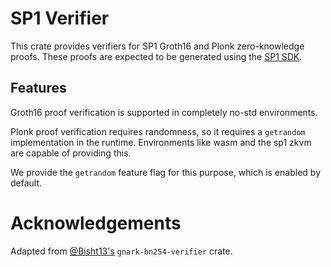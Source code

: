 # SP1 Verifier

This crate provides verifiers for SP1 Groth16 and Plonk zero-knowledge proofs. These proofs are expected
to be generated using the [SP1 SDK](../sdk).

## Features

Groth16 proof verification is supported in completely no-std environments. 

Plonk proof verification requires randomness, so it requires a `getrandom` implementation in the 
runtime. Environments like wasm and the sp1 zkvm are capable of providing this. 

We provide the `getrandom` feature flag for this purpose, which is enabled by default. 

# Acknowledgements

Adapted from [@Bisht13's](https://github.com/Bisht13/gnark-bn254-verifier) `gnark-bn254-verifier` crate.


